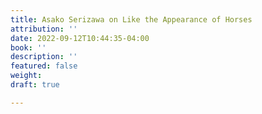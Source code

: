 ```yaml
---
title: Asako Serizawa on Like the Appearance of Horses
attribution: ''
date: 2022-09-12T10:44:35-04:00
book: ''
description: ''
featured: false
weight: 
draft: true

---
```

